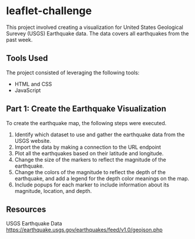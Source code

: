 # leaflet-challenge

This project involved creating a visualization for United States Geological Surevey (USGS) Earthquake data. The data covers all earthquakes from the past week. 

## Tools Used
The project consisted of leveraging the following tools:
- HTML and CSS
- JavaScript

## Part 1: Create the Earthquake Visualization
To create the earthquake map, the following steps were executed.

1. Identify which dataset to use and gather the earthquake data from the USGS website. 
2. Import the data by making a connection to the URL endpoint
3. Plot all the earthquakes based on their latitude and longitude. 
4. Change the size of the markers to reflect the magnitude of the earthquake. 
5. Change the colors of the magnitude to reflect the depth of the earthquake, and add a legend for the depth color meanings on the map. 
6. Include popups for each marker to include information about its magnitude, location, and depth. 

## Resources
USGS Earthquake Data <https://earthquake.usgs.gov/earthquakes/feed/v1.0/geojson.php>